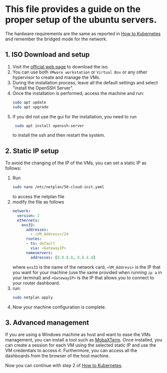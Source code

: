 # This file provides a guide on the proper setup of the ubuntu servers.
The hardware requirements are the same as reported in [How to Kubernetes](How_to_kubernetes.md) and remember the bridged mode for the network.

## 1. ISO Download and setup
1. Visit the [official web page](https://ubuntu.com/download/server) to download the iso.
2. You can use both `VMware workstation` or `Virtual Box` or any other hypervisor to create and manage the VMs.
3. During the installation process, leave all the default settings and select "install the OpenSSH Server".
4. Once the installation is performed, access the machine and run:
     ```sh
    sudo apt update
    sudo apt upgrade
    ```
5. If you did not use the gui for the installation, you need to run
   ```sh
    sudo apt install openssh-server
    ```
   to install the ssh and then restart the system.

## 2. Static IP setup
To avoid the changing of the IP of the VMs, you can set a static IP as follows:
1. Run
    ```sh
    sudo nano /etc/netplan/50-cloud-init.yaml
    ```
    to access the netplan file
2. modify the file as follows
    ```yaml
    network:
      version: 2
      ethernets:
        ens33:
          addresses:
            - <VM_Address>/24
          routes:
          - to: default
            via: <GatewayIP>
          nameservers:
            addresses: [8.8.8.8, 8.8.4.4]
    ```
    where `ens33` is the name of the network card, `<VM_Address>` is the IP that you want for your machine (use the same provided when running `ip a` in your terminal) and `<GatewayIP>` is the IP that allows you to connect to your router dashboard.
3. run:
    ```sh
    sudo netplan apply
    ```
4. Now your machine configuration is complete.

## 3. Advanced management
If you are using a Windows machine as host and want to ease the VMs management, you can install a tool such as [MobaXTerm](https://mobaxterm.mobatek.net/). Once installed, you can create a session for each VM using the selected static IP and use the VM credentials to access it. Furthermore, you can access all the dashboards from the browser of the host machine.

Now you can continue with step 2 of [How to Kubernetes](How_to_kubernetes.md).
